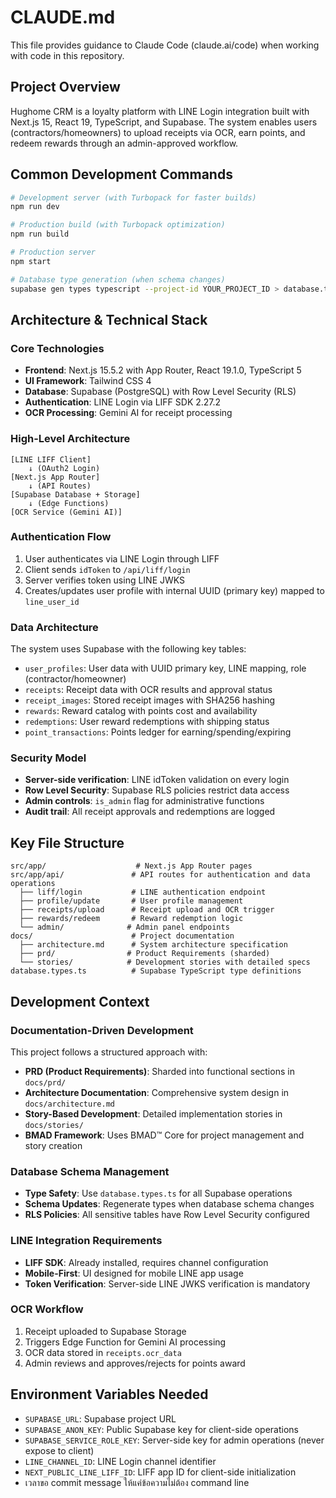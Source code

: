 # CLAUDE.md

This file provides guidance to Claude Code (claude.ai/code) when working with code in this repository.

## Project Overview

Hughome CRM is a loyalty platform with LINE Login integration built with Next.js 15, React 19, TypeScript, and Supabase. The system enables users (contractors/homeowners) to upload receipts via OCR, earn points, and redeem rewards through an admin-approved workflow.

## Common Development Commands

```bash
# Development server (with Turbopack for faster builds)
npm run dev

# Production build (with Turbopack optimization)  
npm run build

# Production server
npm start

# Database type generation (when schema changes)
supabase gen types typescript --project-id YOUR_PROJECT_ID > database.types.ts
```

## Architecture & Technical Stack

### Core Technologies
- **Frontend**: Next.js 15.5.2 with App Router, React 19.1.0, TypeScript 5
- **UI Framework**: Tailwind CSS 4  
- **Database**: Supabase (PostgreSQL) with Row Level Security (RLS)
- **Authentication**: LINE Login via LIFF SDK 2.27.2
- **OCR Processing**: Gemini AI for receipt processing

### High-Level Architecture

```
[LINE LIFF Client] 
    ↓ (OAuth2 Login)
[Next.js App Router] 
    ↓ (API Routes)
[Supabase Database + Storage]
    ↓ (Edge Functions)  
[OCR Service (Gemini AI)]
```

### Authentication Flow
1. User authenticates via LINE Login through LIFF
2. Client sends `idToken` to `/api/liff/login`
3. Server verifies token using LINE JWKS
4. Creates/updates user profile with internal UUID (primary key) mapped to `line_user_id`

### Data Architecture
The system uses Supabase with the following key tables:
- `user_profiles`: User data with UUID primary key, LINE mapping, role (contractor/homeowner)
- `receipts`: Receipt data with OCR results and approval status
- `receipt_images`: Stored receipt images with SHA256 hashing
- `rewards`: Reward catalog with points cost and availability
- `redemptions`: User reward redemptions with shipping status
- `point_transactions`: Points ledger for earning/spending/expiring

### Security Model
- **Server-side verification**: LINE idToken validation on every login
- **Row Level Security**: Supabase RLS policies restrict data access
- **Admin controls**: `is_admin` flag for administrative functions
- **Audit trail**: All receipt approvals and redemptions are logged

## Key File Structure

```
src/app/                    # Next.js App Router pages
src/app/api/               # API routes for authentication and data operations
  ├── liff/login           # LINE authentication endpoint
  ├── profile/update       # User profile management
  ├── receipts/upload      # Receipt upload and OCR trigger
  ├── rewards/redeem       # Reward redemption logic
  └── admin/              # Admin panel endpoints
docs/                      # Project documentation
  ├── architecture.md      # System architecture specification
  ├── prd/                # Product Requirements (sharded)
  └── stories/            # Development stories with detailed specs
database.types.ts          # Supabase TypeScript type definitions
```

## Development Context

### Documentation-Driven Development
This project follows a structured approach with:
- **PRD (Product Requirements)**: Sharded into functional sections in `docs/prd/`
- **Architecture Documentation**: Comprehensive system design in `docs/architecture.md` 
- **Story-Based Development**: Detailed implementation stories in `docs/stories/`
- **BMAD Framework**: Uses BMAD™ Core for project management and story creation

### Database Schema Management
- **Type Safety**: Use `database.types.ts` for all Supabase operations
- **Schema Updates**: Regenerate types when database schema changes
- **RLS Policies**: All sensitive tables have Row Level Security configured

### LINE Integration Requirements
- **LIFF SDK**: Already installed, requires channel configuration
- **Mobile-First**: UI designed for mobile LINE app usage
- **Token Verification**: Server-side LINE JWKS verification is mandatory

### OCR Workflow
1. Receipt uploaded to Supabase Storage
2. Triggers Edge Function for Gemini AI processing
3. OCR data stored in `receipts.ocr_data`
4. Admin reviews and approves/rejects for points award

## Environment Variables Needed
- `SUPABASE_URL`: Supabase project URL
- `SUPABASE_ANON_KEY`: Public Supabase key for client-side operations
- `SUPABASE_SERVICE_ROLE_KEY`: Server-side key for admin operations (never expose to client)
- `LINE_CHANNEL_ID`: LINE Login channel identifier
- `NEXT_PUBLIC_LINE_LIFF_ID`: LIFF app ID for client-side initialization
- เวลาขอ commit message ให้แค่ข้อความไม่ต้อง command line